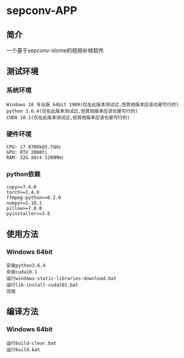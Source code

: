 # sepconv-APP

## 简介
一个基于sepconv-slome的视频补帧软件

## 测试环境
### 系统环境
```
Windows 10 专业版 64bit 1909(仅在此版本测试过,但其他版本应该也是可行的)
python 3.6.4(仅在此版本测试过,但其他版本应该也是可行的)
CUDA 10.1(仅在此版本测试过,但其他版本应该也是可行的)
```

### 硬件环境
```
CPU: i7 8700k@3.7GHz
GPU: RTX 2080ti
RAM: 32G ddr4 3200MHz
```

### python依赖
```
cupy>=7.4.0
torch>=1.4.0
ffmpeg-python>=0.2.0
numpy>=1.18.1
pillow>=7.0.0
pyinstaller>=3.6
```

## 使用方法
### Windows 64bit
```
安装python3.6.4
安装cuda10.1
运行windows-static-libraries-download.bat
运行lib-install-cuda101.bat
完成
```

## 编译方法
### Windows 64bit
```
运行build-clear.bat
运行build.bat
```